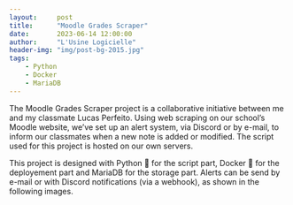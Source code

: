 ```yaml
---
layout:     post
title:      "Moodle Grades Scraper"
date:       2023-06-14 12:00:00
author:     "L'Usine Logicielle"
header-img: "img/post-bg-2015.jpg"
tags:
    - Python
    - Docker
    - MariaDB
---
```


The Moodle Grades Scraper project is a collaborative initiative between me and my classmate Lucas Perfeito. Using web scraping on our school’s Moodle website, we’ve set up an alert system, via Discord or by e-mail, to inform our classmates when a new note is added or modified. The script used for this project is hosted on our own servers.

This project is designed with Python 🐍 for the script part, Docker 🐳 for the deployement part and MariaDB for the storage part. Alerts can be send by e-mail or with Discord notifications (via a webhook), as shown in the following images.